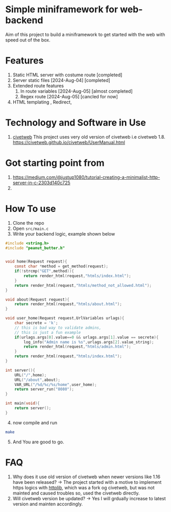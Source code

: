 # Simple miniframework for web-backend 
Aim of this project to build a miniframework to get started with the 
web with speed out of the box.


# Features
1. Static HTML server with costume route [completed]
2. Server static files [2024-Aug-04] [completed]
3. Extended route features
    1. In route  variables [2024-Aug-05] [almost completed]
    1. Regex route   [2024-Aug-05] [cancled for now]
4. HTML templating , Redirect, 


# Technology and Software in Use
1. [civetweb](https://github.com/civetweb/civetweb)
    This project uses very old version of civetweb i.e civetweb 1.8.
    https://civetweb.github.io/civetweb/UserManual.html


# Got starting point from 
1. https://medium.com/@justup1080/tutorial-creating-a-minimalist-http-server-in-c-2303d140c725
2. 


# How To use
1. Clone the repo
2. Open `src/main.c` 
3. Write your backend logic, example shown below

```c
#include <string.h>
#include "peanut_butter.h"


void home(Request request){
    const char *method = get_method(request);
    if(!strcmp("GET",method)){
        return render_html(request,"htmls/index.html");
    }
    return render_html(request,"htmls/method_not_allowed.html");
}

void about(Request request){
    return render_html(request,"htmls/about.html");
}

void user_home(Request request,UrlVariables urlags){
    char secrete = 'k';
    // this is bad way to validate admins, 
    // this is just a fun example
    if(urlags.args[0].value==0 && urlags.args[1].value == secrete){
        log_info("Admin name is %s",urlags.args[2].value_string);
        return render_html(request,"htmls/admin.html");
    }
    return render_html(request,"htmls/index.html");
}

int server(){
    URL("/",home);
    URL("/about",about);
    VAR_URL("/%d/%c/%s/home",user_home);
    return server_run("8080");
}

int main(void){
    return server();
}

```


4. now compile and run
```bash
make
```
5. And You are good to go.




# FAQ

1. Why does it use old version of civetweb when newer versions like 1.16 have been released?
-> The project started with a motive to implement https logics with [httplib](https://github.com/lammertb/libhttp),
    which was a fork og civetweb, but was not mainted and caused troubles so, used the civetweb directly.
2. Will civetweb version be updated?
-> Yes I will grdually increase to latest version and mainten accordingly.